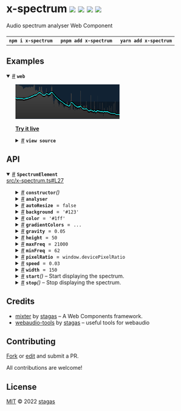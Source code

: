 <h1>
x-spectrum <a href="https://npmjs.org/package/x-spectrum"><img src="https://img.shields.io/badge/npm-v1.0.0-F00.svg?colorA=000"/></a> <a href="src"><img src="https://img.shields.io/badge/loc-178-FFF.svg?colorA=000"/></a> <a href="https://cdn.jsdelivr.net/npm/x-spectrum@1.0.0/dist/x-spectrum.min.js"><img src="https://img.shields.io/badge/brotli-2.6K-333.svg?colorA=000"/></a> <a href="LICENSE"><img src="https://img.shields.io/badge/license-MIT-F0B.svg?colorA=000"/></a>
</h1>

<p></p>

Audio spectrum analyser Web Component

<h4>
<table><tr><td title="Triple click to select and copy paste">
<code>npm i x-spectrum </code>
</td><td title="Triple click to select and copy paste">
<code>pnpm add x-spectrum </code>
</td><td title="Triple click to select and copy paste">
<code>yarn add x-spectrum</code>
</td></tr></table>
</h4>

## Examples

<details id="example$web" title="web" open><summary><span><a href="#example$web">#</a></span>  <code><strong>web</strong></code></summary>  <ul><p></p>  <a href="https://stagas.github.io/x-spectrum/example/web.html"><img width="274.2857142857143" src="example/web.png"></img>  <p><strong>Try it live</strong></p></a>    <details id="source$web" title="web source code" ><summary><span><a href="#source$web">#</a></span>  <code><strong>view source</strong></code></summary>  <a href="example/web.ts">example/web.ts</a>  <p>

```ts
import { fetchAudioBuffer } from 'webaudio-tools'
import { SpectrumElement } from 'x-spectrum'

customElements.define('x-spectrum', SpectrumElement)
document.body.innerHTML = `
<div id="demo" style="display:inline-flex;height:80px;">
  <x-spectrum autoresize></x-spectrum>
</div>
`

const ctx = new AudioContext({ sampleRate: 44100, latencyHint: 'playback' })

const analyser = ctx.createAnalyser()
analyser.fftSize = 16384
analyser.smoothingTimeConstant = 0
analyser.maxDecibels = 0
analyser.minDecibels = -100

// @ts-ignore
const url = new URL('alpha_molecule.ogg', import.meta.url).toString()

fetchAudioBuffer(ctx, url).then(audioBuffer => {
  const source = ctx.createBufferSource()
  source.buffer = audioBuffer
  source.loop = true
  source.connect(ctx.destination)
  source.start(0, 75)
  source.connect(analyser)
  ;(document.querySelector('x-spectrum') as SpectrumElement).analyser = analyser
})

window.onclick = () => ctx.state !== 'running' ? ctx.resume() : ctx.suspend()
if (ctx.state !== 'running')
  document.body.appendChild(new Text('click to start/stop'))
```

</p>
</details></ul></details>

## API

<p>  <details id="SpectrumElement$1" title="Class" open><summary><span><a href="#SpectrumElement$1">#</a></span>  <code><strong>SpectrumElement</strong></code>    </summary>  <a href="src/x-spectrum.ts#L27">src/x-spectrum.ts#L27</a>  <ul>        <p>  <details id="constructor$3" title="Constructor" ><summary><span><a href="#constructor$3">#</a></span>  <code><strong>constructor</strong></code><em>()</em>    </summary>    <ul>    <p>  <details id="new SpectrumElement$4" title="ConstructorSignature" ><summary><span><a href="#new SpectrumElement$4">#</a></span>  <code><strong>new SpectrumElement</strong></code><em>()</em>    </summary>    <ul><p><a href="#SpectrumElement$1">SpectrumElement</a></p>        </ul></details></p>    </ul></details><details id="analyser$15" title="Property" ><summary><span><a href="#analyser$15">#</a></span>  <code><strong>analyser</strong></code>    </summary>  <a href="src/x-spectrum.ts#L50">src/x-spectrum.ts#L50</a>  <ul><p><span>AnalyserNode</span></p>        </ul></details><details id="autoResize$5" title="Property" ><summary><span><a href="#autoResize$5">#</a></span>  <code><strong>autoResize</strong></code>  <span><span>&nbsp;=&nbsp;</span>  <code>false</code></span>  </summary>  <a href="src/x-spectrum.ts#L32">src/x-spectrum.ts#L32</a>  <ul><p>boolean</p>        </ul></details><details id="background$13" title="Property" ><summary><span><a href="#background$13">#</a></span>  <code><strong>background</strong></code>  <span><span>&nbsp;=&nbsp;</span>  <code>'#123'</code></span>  </summary>  <a href="src/x-spectrum.ts#L44">src/x-spectrum.ts#L44</a>  <ul><p>string</p>        </ul></details><details id="color$14" title="Property" ><summary><span><a href="#color$14">#</a></span>  <code><strong>color</strong></code>  <span><span>&nbsp;=&nbsp;</span>  <code>'#1ff'</code></span>  </summary>  <a href="src/x-spectrum.ts#L45">src/x-spectrum.ts#L45</a>  <ul><p>string</p>        </ul></details><details id="gradientColors$28" title="Property" ><summary><span><a href="#gradientColors$28">#</a></span>  <code><strong>gradientColors</strong></code>  <span><span>&nbsp;=&nbsp;</span>  <code>...</code></span>  </summary>  <a href="src/x-spectrum.ts#L66">src/x-spectrum.ts#L66</a>  <ul><p>{<p>  <details id="0.3$30" title="Property" ><summary><span><a href="#0.3$30">#</a></span>  <code><strong>0.3</strong></code>  <span><span>&nbsp;=&nbsp;</span>  <code>'#424242'</code></span>  </summary>    <ul><p>string</p>        </ul></details><details id="1$31" title="Property" ><summary><span><a href="#1$31">#</a></span>  <code><strong>1</strong></code>  <span><span>&nbsp;=&nbsp;</span>  <code>'#2f2f2f'</code></span>  </summary>    <ul><p>string</p>        </ul></details></p>}</p>        </ul></details><details id="gravity$12" title="Property" ><summary><span><a href="#gravity$12">#</a></span>  <code><strong>gravity</strong></code>  <span><span>&nbsp;=&nbsp;</span>  <code>0.05</code></span>  </summary>  <a href="src/x-spectrum.ts#L42">src/x-spectrum.ts#L42</a>  <ul><p>number</p>        </ul></details><details id="height$7" title="Property" ><summary><span><a href="#height$7">#</a></span>  <code><strong>height</strong></code>  <span><span>&nbsp;=&nbsp;</span>  <code>50</code></span>  </summary>  <a href="src/x-spectrum.ts#L35">src/x-spectrum.ts#L35</a>  <ul><p>number</p>        </ul></details><details id="maxFreq$10" title="Property" ><summary><span><a href="#maxFreq$10">#</a></span>  <code><strong>maxFreq</strong></code>  <span><span>&nbsp;=&nbsp;</span>  <code>21000</code></span>  </summary>  <a href="src/x-spectrum.ts#L39">src/x-spectrum.ts#L39</a>  <ul><p>number</p>        </ul></details><details id="minFreq$9" title="Property" ><summary><span><a href="#minFreq$9">#</a></span>  <code><strong>minFreq</strong></code>  <span><span>&nbsp;=&nbsp;</span>  <code>62</code></span>  </summary>  <a href="src/x-spectrum.ts#L38">src/x-spectrum.ts#L38</a>  <ul><p>number</p>        </ul></details><details id="pixelRatio$8" title="Property" ><summary><span><a href="#pixelRatio$8">#</a></span>  <code><strong>pixelRatio</strong></code>  <span><span>&nbsp;=&nbsp;</span>  <code>window.devicePixelRatio</code></span>  </summary>  <a href="src/x-spectrum.ts#L36">src/x-spectrum.ts#L36</a>  <ul><p>number</p>        </ul></details><details id="speed$11" title="Property" ><summary><span><a href="#speed$11">#</a></span>  <code><strong>speed</strong></code>  <span><span>&nbsp;=&nbsp;</span>  <code>0.03</code></span>  </summary>  <a href="src/x-spectrum.ts#L41">src/x-spectrum.ts#L41</a>  <ul><p>number</p>        </ul></details><details id="width$6" title="Property" ><summary><span><a href="#width$6">#</a></span>  <code><strong>width</strong></code>  <span><span>&nbsp;=&nbsp;</span>  <code>150</code></span>  </summary>  <a href="src/x-spectrum.ts#L34">src/x-spectrum.ts#L34</a>  <ul><p>number</p>        </ul></details><details id="start$41" title="Method" ><summary><span><a href="#start$41">#</a></span>  <code><strong>start</strong></code><em>()</em>     &ndash; Start displaying the spectrum.</summary>  <a href="src/x-spectrum.ts#L80">src/x-spectrum.ts#L80</a>  <ul>    <p>      <p><strong>start</strong><em>()</em>  &nbsp;=&gt;  <ul>void</ul></p></p>    </ul></details><details id="stop$43" title="Method" ><summary><span><a href="#stop$43">#</a></span>  <code><strong>stop</strong></code><em>()</em>     &ndash; Stop displaying the spectrum.</summary>  <a href="src/x-spectrum.ts#L86">src/x-spectrum.ts#L86</a>  <ul>    <p>      <p><strong>stop</strong><em>()</em>  &nbsp;=&gt;  <ul>void</ul></p></p>    </ul></details></p></ul></details></p>

## Credits

- [mixter](https://npmjs.org/package/mixter) by [stagas](https://github.com/stagas) &ndash; A Web Components framework.
- [webaudio-tools](https://npmjs.org/package/webaudio-tools) by [stagas](https://github.com/stagas) &ndash; useful tools for webaudio

## Contributing

[Fork](https://github.com/stagas/x-spectrum/fork) or [edit](https://github.dev/stagas/x-spectrum) and submit a PR.

All contributions are welcome!

## License

<a href="LICENSE">MIT</a> &copy; 2022 [stagas](https://github.com/stagas)
